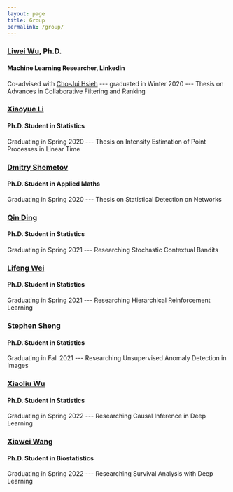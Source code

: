 ```yaml
---
layout: page
title: Group
permalink: /group/
---
```


### <a href="http://anson.ucdavis.edu/~liweiwu/index.html">Liwei Wu</a>, Ph.D.
#### Machine Learning Researcher, Linkedin
Co-advised with <a href="http://web.cs.ucla.edu/~chohsieh/">Cho-Jui Hsieh</a> --- graduated in Winter 2020 --- Thesis on Advances in Collaborative Filtering and Ranking

### <a href="https://statistics.ucdavis.edu/people/xiaoyue-li">Xiaoyue Li</a>
#### Ph.D. Student in Statistics 
Graduating in Spring 2020 --- Thesis on Intensity Estimation of Point Processes in Linear Time

### <a href="https://dshemetov.github.io/">Dmitry Shemetov</a>
#### Ph.D. Student in Applied Maths
Graduating in Spring 2020 --- Thesis on Statistical Detection on Networks 

### <a href="https://statistics.ucdavis.edu/people/qin-ding">Qin Ding</a>
#### Ph.D. Student in Statistics
Graduating in Spring 2021 --- Researching Stochastic Contextual Bandits

### <a href="https://statistics.ucdavis.edu/people/lifeng-wei">Lifeng Wei</a>
#### Ph.D. Student in Statistics
Graduating in Spring 2021 --- Researching Hierarchical Reinforcement Learning

### <a href="https://www.linkedin.com/in/stephen-sheng-14390788">Stephen Sheng</a>
#### Ph.D. Student in Statistics
Graduating in Fall 2021 --- Researching Unsupervised Anomaly Detection in Images

### <a href="ahttps://statistics.ucdavis.edu/people/xiaoliu-charles-wu">Xiaoliu Wu</a>
#### Ph.D. Student in Statistics
Graduating in Spring 2022 --- Researching Causal Inference in Deep Learning

### <a href="https://biostat.ucdavis.edu/people/xiawei-wang">Xiawei Wang</a>
#### Ph.D. Student in Biostatistics
Graduating in Spring 2022 --- Researching Survival Analysis with Deep Learning